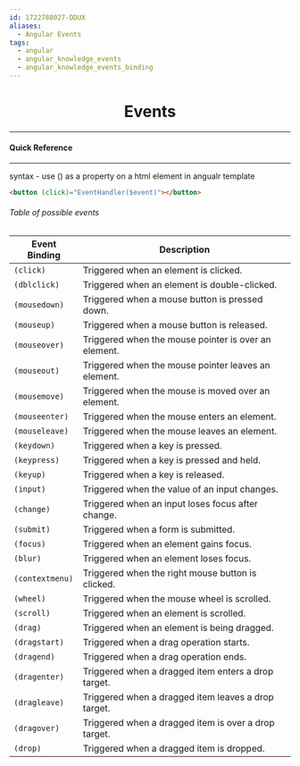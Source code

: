 ```yaml
---
id: 1722788027-DDUX
aliases:
  - Angular Events
tags:
  - angular
  - angular_knowledge_events
  - angular_knowledge_events_binding
---
```


<center>
<h1>Events</h1>
</center>


---
#### Quick Reference
---

syntax - use (<event>) as a property on  a html element in angualr template
```html
<button (click)="EventHandler($event)"></button>
```
###### Table of possible events
| Event Binding       | Description                                       |
|----------------------|---------------------------------------------------|
| `(click)`            | Triggered when an element is clicked.             |
| `(dblclick)`         | Triggered when an element is double-clicked.      |
| `(mousedown)`        | Triggered when a mouse button is pressed down.    |
| `(mouseup)`          | Triggered when a mouse button is released.        |
| `(mouseover)`        | Triggered when the mouse pointer is over an element.|
| `(mouseout)`         | Triggered when the mouse pointer leaves an element.|
| `(mousemove)`        | Triggered when the mouse is moved over an element.|
| `(mouseenter)`       | Triggered when the mouse enters an element.       |
| `(mouseleave)`       | Triggered when the mouse leaves an element.       |
| `(keydown)`          | Triggered when a key is pressed.                  |
| `(keypress)`         | Triggered when a key is pressed and held.         |
| `(keyup)`            | Triggered when a key is released.                 |
| `(input)`            | Triggered when the value of an input changes.     |
| `(change)`           | Triggered when an input loses focus after change. |
| `(submit)`           | Triggered when a form is submitted.               |
| `(focus)`            | Triggered when an element gains focus.            |
| `(blur)`             | Triggered when an element loses focus.            |
| `(contextmenu)`      | Triggered when the right mouse button is clicked. |
| `(wheel)`            | Triggered when the mouse wheel is scrolled.       |
| `(scroll)`           | Triggered when an element is scrolled.            |
| `(drag)`             | Triggered when an element is being dragged.       |
| `(dragstart)`        | Triggered when a drag operation starts.           |
| `(dragend)`          | Triggered when a drag operation ends.             |
| `(dragenter)`        | Triggered when a dragged item enters a drop target.|
| `(dragleave)`        | Triggered when a dragged item leaves a drop target.|
| `(dragover)`         | Triggered when a dragged item is over a drop target.|
| `(drop)`             | Triggered when a dragged item is dropped.         |

